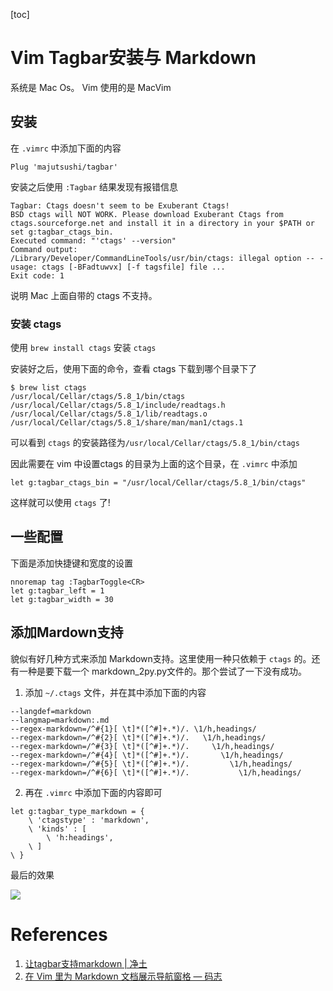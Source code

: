 [toc]

# Vim Tagbar安装与 Markdown

系统是 Mac Os。
Vim 使用的是 MacVim

## 安装

在 `.vimrc` 中添加下面的内容
```
Plug 'majutsushi/tagbar'
``` 

安装之后使用 `:Tagbar` 结果发现有报错信息

```
Tagbar: Ctags doesn't seem to be Exuberant Ctags!
BSD ctags will NOT WORK. Please download Exuberant Ctags from ctags.sourceforge.net and install it in a directory in your $PATH or set g:tagbar_ctags_bin.
Executed command: "'ctags' --version"
Command output:
/Library/Developer/CommandLineTools/usr/bin/ctags: illegal option -- -
usage: ctags [-BFadtuwvx] [-f tagsfile] file ...
Exit code: 1 
```

说明 Mac 上面自带的 ctags 不支持。

### 安装 ctags

使用 `brew install ctags` 安装 `ctags`

安装好之后，使用下面的命令，查看 ctags 下载到哪个目录下了

```
$ brew list ctags
/usr/local/Cellar/ctags/5.8_1/bin/ctags
/usr/local/Cellar/ctags/5.8_1/include/readtags.h
/usr/local/Cellar/ctags/5.8_1/lib/readtags.o
/usr/local/Cellar/ctags/5.8_1/share/man/man1/ctags.1
```

可以看到 `ctags` 的安装路径为`/usr/local/Cellar/ctags/5.8_1/bin/ctags` 

因此需要在 vim 中设置ctags 的目录为上面的这个目录，在   `.vimrc` 中添加

```
let g:tagbar_ctags_bin = "/usr/local/Cellar/ctags/5.8_1/bin/ctags"
```

这样就可以使用 `ctags` 了!

## 一些配置

下面是添加快捷键和宽度的设置

```
nnoremap tag :TagbarToggle<CR>
let g:tagbar_left = 1
let g:tagbar_width = 30
```


## 添加Mardown支持

貌似有好几种方式来添加 Markdown支持。这里使用一种只依赖于 `ctags` 的。还有一种是要下载一个 markdown_2py.py文件的。那个尝试了一下没有成功。

1. 添加 `~/.ctags` 文件，并在其中添加下面的内容


```
--langdef=markdown
--langmap=markdown:.md
--regex-markdown=/^#{1}[ \t]*([^#]+.*)/. \1/h,headings/
--regex-markdown=/^#{2}[ \t]*([^#]+.*)/.   \1/h,headings/
--regex-markdown=/^#{3}[ \t]*([^#]+.*)/.     \1/h,headings/
--regex-markdown=/^#{4}[ \t]*([^#]+.*)/.       \1/h,headings/
--regex-markdown=/^#{5}[ \t]*([^#]+.*)/.         \1/h,headings/
--regex-markdown=/^#{6}[ \t]*([^#]+.*)/.           \1/h,headings/
```

2. 再在 `.vimrc`  中添加下面的内容即可

```
let g:tagbar_type_markdown = {
	\ 'ctagstype' : 'markdown',
	\ 'kinds' : [
		\ 'h:headings',
	\ ]
\ }
```

最后的效果

![](https://gitee.com/EdwardElric_1683260718/picture_bed/raw/master/img/20200425192225.png)

# References
1. [让tagbar支持markdown | 净土](http://howiefh.github.io/2013/05/17/make-tagbar-support-markdown/)
2. [在 Vim 里为 Markdown 文档展示导航窗格 — 码志](https://mazhuang.org/2016/08/03/add-outline-for-markdown-in-vim/)
